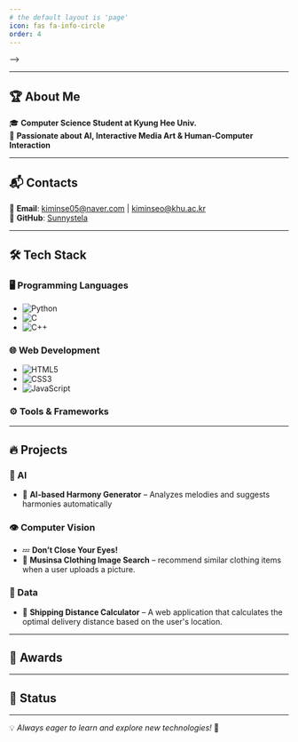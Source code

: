 ```yaml
---
# the default layout is 'page'
icon: fas fa-info-circle
order: 4
---
```

<!-- 
<h1 align="center">
  <img src="https://media.giphy.com/media/hvRJCLFzcasrR4ia7z/giphy.gif" width="40px"/>
  Hello, I'm Minseo Kim!
</h1>

<p align="center">
  <!-- <img src="https://readme-typing-svg.herokuapp.com?font=Fira+Code&weight=600&size=24&duration=4000&pause=500&color=3776AB&center=true&vCenter=true&width=450&lines=Always+learning+and+exploring!" alt="Typing Animation"> -->
</p> -->





---

## 🏆 About Me  
🎓 **Computer Science Student at Kyung Hee Univ.**  
🚀 **Passionate about AI, Interactive Media Art & Human-Computer Interaction**  


---

## 📬 Contacts  
📧 **Email**: [kiminse05@naver.com](mailto:kiminse05@naver.com) | [kiminseo@khu.ac.kr](mailto:kiminseo@khu.ac.kr)  
🐙 **GitHub**: [Sunnystela](https://github.com/Sunnystela)  

---

## 🛠 Tech Stack  
### 🖥️ Programming Languages  
- ![Python](https://img.shields.io/badge/-Python-3776AB?style=flat&logo=python&logoColor=white)
- ![C](https://img.shields.io/badge/-C-A8B9CC?style=flat&logo=c&logoColor=white)
- ![C++](https://img.shields.io/badge/-C++-00599C?style=flat&logo=c%2B%2B&logoColor=white)

### 🌐 Web Development  
- ![HTML5](https://img.shields.io/badge/-HTML5-E34F26?style=flat&logo=html5&logoColor=white)
- ![CSS3](https://img.shields.io/badge/-CSS3-1572B6?style=flat&logo=css3)
- ![JavaScript](https://img.shields.io/badge/-JavaScript-F7DF1E?style=flat&logo=javascript&logoColor=black)

### ⚙️ Tools & Frameworks  
<!-- - ![PyTorch](https://img.shields.io/badge/-PyTorch-EE4C2C?style=flat&logo=pytorch&logoColor=white)
- ![OpenCV](https://img.shields.io/badge/-OpenCV-5C3EE8?style=flat&logo=opencv&logoColor=white)
- ![FastAPI](https://img.shields.io/badge/-FastAPI-009688?style=flat&logo=fastapi&logoColor=white)
- ![Docker](https://img.shields.io/badge/-Docker-2496ED?style=flat&logo=docker&logoColor=white)
- ![Git](https://img.shields.io/badge/-Git-F05032?style=flat&logo=git&logoColor=white)
 -->
---

## 🔥 Projects  
### 🤖 AI 
- 🎼 **AI-based Harmony Generator** – Analyzes melodies and suggests harmonies automatically  

### 👁️ Computer Vision  
- 💤 **Don’t Close Your Eyes!** 
- 👕 **Musinsa Clothing Image Search** – recommend similar clothing items when a user uploads a picture.  

### 📜 Data
- 📏 **Shipping Distance Calculator** – A web application that calculates the optimal delivery distance based on the user's location.  

<!-- - 💤 **Drowsiness Detection System** – YOLO-based real-time eye state detection and alert system   -->
---

## 🏅 Awards  
<!-- 🏆 **Yonsei University AI Hackathon 2024 - Excellence Award**   -->

---

## 📌 Status  
<!-- - 📚 Studying **Object-Oriented Programming (OOP)**  
- 🎯 Preparing for **TOEIC (Target: 880)**   -->
<!-- - 🎨 Researching **Interactive Media Art & HCI**   -->

---

💡 *Always eager to learn and explore new technologies!* 🚀
